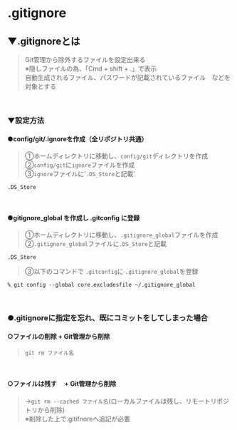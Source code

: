 # .gitignore

## ▼.gitignoreとは
>Git管理から除外するファイルを設定出来る<br>
>※隠しファイルの為、「Cmd + shift + .」で表示<br>
>自動生成されるファイル、パスワードが記載されているファイル　などを対象とする<br>
<br>

### ▼設定方法
#### ●config/git/.ignoreを作成（全リポジトリ共通）
>①ホームディレクトリに移動し、`config/git`ディレクトリを作成<br>
>②`config/git`に`ignore`ファイルを作成<br>
>③`ignore`ファイルに'`.DS_Store`と記載'<br>
```
.DS_Store
```
<br>

#### ●gitignore_global を作成し .gitconfig に登録
>①ホームディレクトリに移動し、`.gitignore_global`ファイルを作成<br>
>②`.gitignore_global`ファイルに`.DS_Store`と記載<br>
```
.DS_Store
```
>③以下のコマンドで `.gitconfig`に `.gitignore_global`を登録<br>
```
% git config --global core.excludesfile ~/.gitignore_global
```
<br>

### ●.gitignoreに指定を忘れ、既にコミットをしてしまった場合

#### ○ファイルの削除 + Git管理から削除
>`git rm ファイル名`<br>
<br>

#### ○ファイルは残す　 + Git管理から削除
>→`git rm --cached ファイル名`(ローカルファイルは残し、リモートリポジトリから削除)<br>
>※削除した上で.gitifnoreへ追記が必要<br>
<br>
